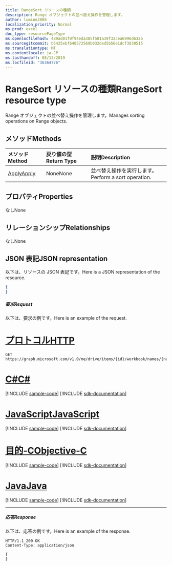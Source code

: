 ```yaml
---
title: RangeSort リソースの種類
description: Range オブジェクトの並べ替え操作を管理します。
author: lumine2008
localization_priority: Normal
ms.prod: excel
doc_type: resourcePageType
ms.openlocfilehash: 489ad01f0f94eda385f501a39f32cea6996d632b
ms.sourcegitcommit: b5425ebf648572569b032ded5b56e1dcf3830515
ms.translationtype: MT
ms.contentlocale: ja-JP
ms.lasthandoff: 08/13/2019
ms.locfileid: "36364776"
---
```

# <a name="rangesort-resource-type"></a><span data-ttu-id="e8183-103">RangeSort リソースの種類</span><span class="sxs-lookup"><span data-stu-id="e8183-103">RangeSort resource type</span></span>

<span data-ttu-id="e8183-104">Range オブジェクトの並べ替え操作を管理します。</span><span class="sxs-lookup"><span data-stu-id="e8183-104">Manages sorting operations on Range objects.</span></span>


## <a name="methods"></a><span data-ttu-id="e8183-105">メソッド</span><span class="sxs-lookup"><span data-stu-id="e8183-105">Methods</span></span>

| <span data-ttu-id="e8183-106">メソッド</span><span class="sxs-lookup"><span data-stu-id="e8183-106">Method</span></span>           | <span data-ttu-id="e8183-107">戻り値の型</span><span class="sxs-lookup"><span data-stu-id="e8183-107">Return Type</span></span>    |<span data-ttu-id="e8183-108">説明</span><span class="sxs-lookup"><span data-stu-id="e8183-108">Description</span></span>|
|:---------------|:--------|:----------|
|[<span data-ttu-id="e8183-109">Apply</span><span class="sxs-lookup"><span data-stu-id="e8183-109">Apply</span></span>](../api/rangesort-apply.md)|<span data-ttu-id="e8183-110">None</span><span class="sxs-lookup"><span data-stu-id="e8183-110">None</span></span>|<span data-ttu-id="e8183-111">並べ替え操作を実行します。</span><span class="sxs-lookup"><span data-stu-id="e8183-111">Perform a sort operation.</span></span>|

## <a name="properties"></a><span data-ttu-id="e8183-112">プロパティ</span><span class="sxs-lookup"><span data-stu-id="e8183-112">Properties</span></span>
<span data-ttu-id="e8183-113">なし</span><span class="sxs-lookup"><span data-stu-id="e8183-113">None</span></span>

## <a name="relationships"></a><span data-ttu-id="e8183-114">リレーションシップ</span><span class="sxs-lookup"><span data-stu-id="e8183-114">Relationships</span></span>
<span data-ttu-id="e8183-115">なし</span><span class="sxs-lookup"><span data-stu-id="e8183-115">None</span></span>

## <a name="json-representation"></a><span data-ttu-id="e8183-116">JSON 表記</span><span class="sxs-lookup"><span data-stu-id="e8183-116">JSON representation</span></span>

<span data-ttu-id="e8183-117">以下は、リソースの JSON 表記です。</span><span class="sxs-lookup"><span data-stu-id="e8183-117">Here is a JSON representation of the resource.</span></span>


<!-- {
  "blockType": "resource",
  "baseType": "microsoft.graph.entity",
  "optionalProperties": [

  ],
  "@odata.type": "microsoft.graph.workbookRangeSort"
}-->

```json
{
}
```

##### <a name="request"></a><span data-ttu-id="e8183-118">要求</span><span class="sxs-lookup"><span data-stu-id="e8183-118">Request</span></span>
<span data-ttu-id="e8183-119">以下は、要求の例です。</span><span class="sxs-lookup"><span data-stu-id="e8183-119">Here is an example of the request.</span></span>


# <a name="httptabhttp"></a>[<span data-ttu-id="e8183-120">プロトコル</span><span class="sxs-lookup"><span data-stu-id="e8183-120">HTTP</span></span>](#tab/http)
<!--{
  "blockType": "request",
  "name": "range_sort"
}-->
```http
GET https://graph.microsoft.com/v1.0/me/drive/items/{id}/workbook/names/{name}/range/sort
```
# <a name="ctabcsharp"></a>[<span data-ttu-id="e8183-121">C#</span><span class="sxs-lookup"><span data-stu-id="e8183-121">C#</span></span>](#tab/csharp)
[!INCLUDE [sample-code](../includes/snippets/csharp/range-sort-csharp-snippets.md)]
[!INCLUDE [sdk-documentation](../includes/snippets/snippets-sdk-documentation-link.md)]

# <a name="javascripttabjavascript"></a>[<span data-ttu-id="e8183-122">JavaScript</span><span class="sxs-lookup"><span data-stu-id="e8183-122">JavaScript</span></span>](#tab/javascript)
[!INCLUDE [sample-code](../includes/snippets/javascript/range-sort-javascript-snippets.md)]
[!INCLUDE [sdk-documentation](../includes/snippets/snippets-sdk-documentation-link.md)]

# <a name="objective-ctabobjc"></a>[<span data-ttu-id="e8183-123">目的-C</span><span class="sxs-lookup"><span data-stu-id="e8183-123">Objective-C</span></span>](#tab/objc)
[!INCLUDE [sample-code](../includes/snippets/objc/range-sort-objc-snippets.md)]
[!INCLUDE [sdk-documentation](../includes/snippets/snippets-sdk-documentation-link.md)]

# <a name="javatabjava"></a>[<span data-ttu-id="e8183-124">Java</span><span class="sxs-lookup"><span data-stu-id="e8183-124">Java</span></span>](#tab/java)
[!INCLUDE [sample-code](../includes/snippets/java/range-sort-java-snippets.md)]
[!INCLUDE [sdk-documentation](../includes/snippets/snippets-sdk-documentation-link.md)]

---


##### <a name="response"></a><span data-ttu-id="e8183-125">応答</span><span class="sxs-lookup"><span data-stu-id="e8183-125">Response</span></span>
<span data-ttu-id="e8183-126">以下は、応答の例です。</span><span class="sxs-lookup"><span data-stu-id="e8183-126">Here is an example of the response.</span></span> 
<!-- {
  "blockType": "response",
  "truncated": true,
  "@odata.type": "microsoft.graph.workbookRangeSort"
} -->
```http
HTTP/1.1 200 OK
Content-Type: application/json

{
}
```


<!-- uuid: 8fcb5dbc-d5aa-4681-8e31-b001d5168d79
2015-10-25 14:57:30 UTC -->
<!-- {
  "type": "#page.annotation",
  "description": "RangeSort resource",
  "keywords": "",
  "section": "documentation",
  "tocPath": "",
  "suppressions": [
  ]
}-->
